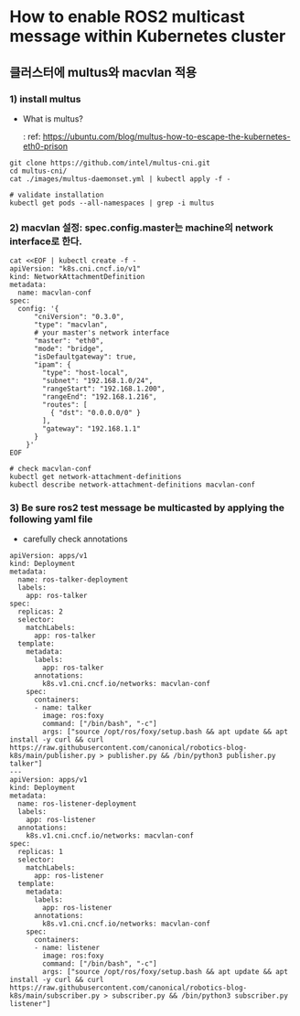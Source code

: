 # How to enable ROS2 multicast message within Kubernetes cluster

## 클러스터에 multus와 macvlan 적용
### 1) install multus
- What is multus?
   
   : ref: https://ubuntu.com/blog/multus-how-to-escape-the-kubernetes-eth0-prison

```
git clone https://github.com/intel/multus-cni.git
cd multus-cni/
cat ./images/multus-daemonset.yml | kubectl apply -f -

# validate installation
kubectl get pods --all-namespaces | grep -i multus
```

### 2) macvlan 설정: spec.config.master는 machine의 network interface로 한다.

```
cat <<EOF | kubectl create -f -
apiVersion: "k8s.cni.cncf.io/v1"
kind: NetworkAttachmentDefinition
metadata:
  name: macvlan-conf
spec:
  config: '{
      "cniVersion": "0.3.0",
      "type": "macvlan",
      # your master's network interface
      "master": "eth0",
      "mode": "bridge",
      "isDefaultgateway": true,
      "ipam": {
        "type": "host-local",
        "subnet": "192.168.1.0/24",
        "rangeStart": "192.168.1.200",
        "rangeEnd": "192.168.1.216",
        "routes": [
          { "dst": "0.0.0.0/0" }
        ],
        "gateway": "192.168.1.1"
      }
    }'
EOF

# check macvlan-conf
kubectl get network-attachment-definitions
kubectl describe network-attachment-definitions macvlan-conf
```

### 3) Be sure ros2 test message be multicasted by applying the following yaml file 
- carefully check annotations

```
apiVersion: apps/v1
kind: Deployment
metadata:
  name: ros-talker-deployment
  labels:
    app: ros-talker
spec:
  replicas: 2
  selector:
    matchLabels:
      app: ros-talker
  template:
    metadata:
      labels:
        app: ros-talker
      annotations:
        k8s.v1.cni.cncf.io/networks: macvlan-conf
    spec:
      containers:
      - name: talker 
        image: ros:foxy
        command: ["/bin/bash", "-c"]
        args: ["source /opt/ros/foxy/setup.bash && apt update && apt install -y curl && curl https://raw.githubusercontent.com/canonical/robotics-blog-k8s/main/publisher.py > publisher.py && /bin/python3 publisher.py talker"]
---
apiVersion: apps/v1
kind: Deployment
metadata:
  name: ros-listener-deployment
  labels:
    app: ros-listener
  annotations:
    k8s.v1.cni.cncf.io/networks: macvlan-conf
spec:
  replicas: 1
  selector:
    matchLabels:
      app: ros-listener
  template:
    metadata:
      labels:
        app: ros-listener
      annotations:
        k8s.v1.cni.cncf.io/networks: macvlan-conf
    spec:
      containers:
      - name: listener
        image: ros:foxy
        command: ["/bin/bash", "-c"]
        args: ["source /opt/ros/foxy/setup.bash && apt update && apt install -y curl && curl https://raw.githubusercontent.com/canonical/robotics-blog-k8s/main/subscriber.py > subscriber.py && /bin/python3 subscriber.py listener"]
```

